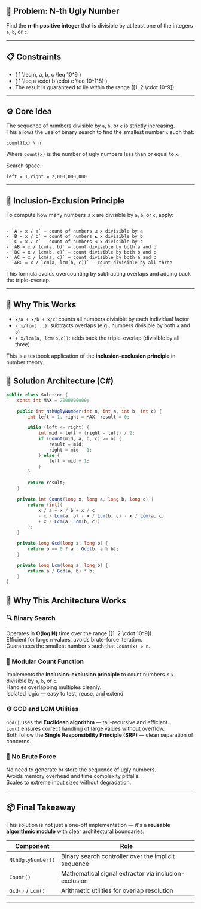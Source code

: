 ## 📌 Problem: N-th Ugly Number

Find the **n-th positive integer** that is divisible by at least one of the integers `a`, `b`, or `c`.

---

## 📋 Constraints

- \( 1 \leq n, a, b, c \leq 10^9 \)  
- \( 1 \leq a \cdot b \cdot c \leq 10^{18} \)  
- The result is guaranteed to lie within the range \([1, 2 \cdot 10^9]\)

---

## ⚙️ Core Idea

The sequence of numbers divisible by `a`, `b`, or `c` is strictly increasing.  
This allows the use of binary search to find the smallest number `x` such that:

```
count}(x) \ n
```

Where `count(x)` is the number of ugly numbers less than or equal to `x`.

Search space:
```
left = 1,right = 2,000,000,000
```

---
## 📐 Inclusion-Exclusion Principle

To compute how many numbers ≤ `x` are divisible by `a`, `b`, or `c`, apply:

```

- `A = x / a` — count of numbers ≤ x divisible by a  
- `B = x / b` — count of numbers ≤ x divisible by b  
- `C = x / c` — count of numbers ≤ x divisible by c  
- `AB = x / lcm(a, b)` — count divisible by both a and b  
- `BC = x / lcm(b, c)` — count divisible by both b and c  
- `AC = x / lcm(a, c)` — count divisible by both a and c  
- `ABC = x / lcm(a, lcm(b, c))` — count divisible by all three
```


This formula avoids overcounting by subtracting overlaps and adding back the triple-overlap.

---

## 🧠 Why This Works

- `x/a + x/b + x/c`: counts all numbers divisible by each individual factor  
- `- x/lcm(...)`: subtracts overlaps (e.g., numbers divisible by both `a` and `b`)  
- `+ x/lcm(a, lcm(b,c))`: adds back the triple-overlap (divisible by all three)

This is a textbook application of the **inclusion-exclusion principle** in number theory.



## 🧱 Solution Architecture (C#)
```csharp
public class Solution {
    const int MAX = 2000000000;

    public int NthUglyNumber(int n, int a, int b, int c) {
        int left = 1, right = MAX, result = 0;

        while (left <= right) {
            int mid = left + (right - left) / 2;
            if (Count(mid, a, b, c) >= n) {
                result = mid;
                right = mid - 1;
            } else {
                left = mid + 1;
            }
        }

        return result;
    }

    private int Count(long x, long a, long b, long c) {
        return (int)(
            x / a + x / b + x / c
            - x / Lcm(a, b) - x / Lcm(b, c) - x / Lcm(a, c)
            + x / Lcm(a, Lcm(b, c))
        );
    }

    private long Gcd(long a, long b) {
        return b == 0 ? a : Gcd(b, a % b);
    }

    private long Lcm(long a, long b) {
        return a / Gcd(a, b) * b;
    }
}
```


## 🧠 Why This Architecture Works

### 🔍 Binary Search
Operates in **O(log N)** time over the range \([1, 2 \cdot 10^9]\).  
Efficient for large `n` values, avoids brute-force iteration.  
Guarantees the smallest number `x` such that `Count(x) ≥ n`.

### 🧮 Modular Count Function
Implements the **inclusion-exclusion principle** to count numbers ≤ `x` divisible by `a`, `b`, or `c`.  
Handles overlapping multiples cleanly.  
Isolated logic — easy to test, reuse, and extend.

### ⚙️ GCD and LCM Utilities
`Gcd()` uses the **Euclidean algorithm** — tail-recursive and efficient.  
`Lcm()` ensures correct handling of large values without overflow.  
Both follow the **Single Responsibility Principle (SRP)** — clean separation of concerns.

### 🚫 No Brute Force
No need to generate or store the sequence of ugly numbers.  
Avoids memory overhead and time complexity pitfalls.  
Scales to extreme input sizes without degradation.

---

## 📦 Final Takeaway

This solution is not just a one-off implementation — it's a **reusable algorithmic module** with clear architectural boundaries:

| Component         | Role                                             |
|------------------|--------------------------------------------------|
| `NthUglyNumber()` | Binary search controller over the implicit sequence |
| `Count()`         | Mathematical signal extractor via inclusion-exclusion |
| `Gcd()` / `Lcm()` | Arithmetic utilities for overlap resolution         |




---
